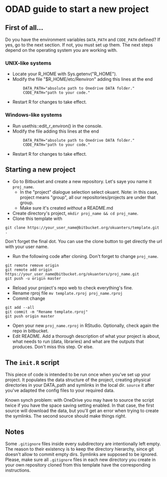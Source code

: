 # ODAD guide to start a new project

## First of all...

Do you have the environment variables `DATA_PATH` and `CODE_PATH` defined? If yes, go to the next section. If not, you must set up them.
The next steps depend on the operating system you are working with.

### UNIX-like systems

* Locate your R_HOME with Sys.getenv("R_HOME").
* Modify the file "$R_HOME/etc/Renviron" adding this lines at the end
```
        DATA_PATH="absolute path to Onedrive DATA folder."
        CODE_PATH="path to your code."
```
* Restart R for changes to take effect.

### Windows-like systems

* Run usethis::edit_r_environ() in the console.
* Modify the file adding this lines at the end
```
        DATA_PATH="absolute path to Onedrive DATA folder."
        CODE_PATH="path to your code."
```
* Restart R for changes to take effect.


## Starting a new project

* Go to Bitbucket and create a new repository. Let's saye you name it `proj_name`.
    * In the "project" dialogue selection select okuant.
Note: in this case, project means "group", all our repositories/projects are under that group.
    * Make sure it's created *without* a README.md
* Create directory's project,  `mkdir proj_name && cd proj_name`.
* Clone this template with
```
git clone https://your_user_name@bitbucket.org/okuanters/template.git .
```
Don't forget the final dot. You can use the clone button to get directly the url with your user name.

* Run the following code after cloning. Don't forget to change `proj_name`.
```
git remote remove origin
git remote add origin https://your_user_name@bitbucket.org/okuanters/proj_name.git
git push -u origin master
```
* Reload your project's repo web to check everything's fine.
* Rename rproj file `mv template.rproj proj_name.rproj`
* Commit change
```
git add --all
git commit -m "Rename template.rproj"
git push origin master
```
* Open your new `proj_name.rproj` in RStudio. Optionally, check again the repo in bitbucket.
* Edit README. Add a thorough description of what your project is about, what needs to run
(data, libraries) and what are the outputs that produces. Don't miss this step. Or else.

## The `init.R` script

This piece of code is intended to be run once when you've set up your project.
It populates the data structure of the project, creating physical directories in your DATA_path and
symlinks in the local dir.
`source` it after you've adapted the config files to your required data.

Known synch problem: with OneDrive you may have to source the script twice if you have the space saving setting enabled.
In that case, the first source will download the data, but you'll get an error when trying to create the symlinks.
The second source should make things right.

## Notes
Some `.gitignore` files inside every subdirectory are intentionally left empty.
The reason to their existency is to keep the directory hierarchy, since git doesn't allow to commit empty dirs.
Symlinks are supposed to be ignored.
Please, make sure all `.gitignore` files in each new directory you create in your own repository cloned from this template have the corresponding instructions.